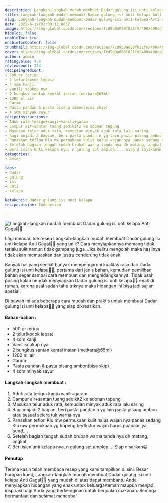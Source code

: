 ```yaml
---
description: Langkah-langkah mudah membuat Dadar gulung isi unti kelapa Anti Gagal"
title: Langkah-langkah mudah membuat Dadar gulung isi unti kelapa Anti Gagal
slug: Langkah-langkah-mudah-membuat-Dadar-gulung-isi-unti-kelapa-Anti-Gagal
date: 2022-6-19T03:09:12.063Z
image: https://img-global.cpcdn.com/recipes/7cd9b9a698f021f0/400x400cq70/photo.jpg
hideToc: false
enableToc: true
enableTocContent: false
thumbnail: https://img-global.cpcdn.com/recipes/7cd9b9a698f021f0/400x400cq70/photo.jpg
cover: https://img-global.cpcdn.com/recipes/7cd9b9a698f021f0/400x400cq70/photo.jpg
author: admin
ratingvalue: 4.8
reviewcount: 124
recipeingredient:
- 500 gr terigu
- 2 telur(kocok lepas)
- 4 sdm kanji
- Vanili scukup nya
- 2 bungkus santan kental instan (me:kara@65ml)
- 1200 ml air
- Garam
- Pasta pandan & pasta pisang ambon(bisa skip)
- 4 sdm minyak sayur
recipeinstructions:
- Aduk rata terigu+kanji+vanili+garam
- Campur air+santan tuang sedikit2 ke adonan tepung
- Masukan telur aduk rata, kemudian minyak aduk rata lalu saring
- Bagi mnjadi 2 bagian, beri pasta pandan n yg lain pasta pisang ambon atau sesuai selera tuk warna nya
- Panaskan teflon Klu mw permukaan kulit halus wajan nya panas sedang Klu mw permukaan yg bopeng bertkstur wajan harus puanaas ya bund....
- Setelah bagian tengah sudah brubah warna tanda nya dh matang, angkat
- Beri isian unti kelapa nya, n gulung spt amplop.... Siap d sajikan😀
categories:
- Resep

tags:
- Dadar
- gulung
- isi
- unti
- kelapa

katakunci: Dadar gulung isi unti kelapa
recipecuisine: Indonesian

---
```


![Langkah-langkah mudah membuat Dadar gulung isi unti kelapa Anti Gagal👩‍🍳](https://img-global.cpcdn.com/recipes/7cd9b9a698f021f0/400x400cq70/photo.jpg)

Lagi mencari ide resep Langkah-langkah mudah membuat Dadar gulung isi unti kelapa Anti Gagal👩‍🍳 yang unik? Cara menyiapkannya memang tidak terlalu sulit namun tidak gampang juga. Jika keliru mengolah maka hasilnya tidak akan memuaskan dan justru cenderung tidak enak.

Banyak hal yang sedikit banyak mempengaruhi kualitas rasa dari Dadar gulung isi unti kelapa👩‍🍳, pertama dari jenis bahan, kemudian pemilihan bahan segar sampai cara membuat dan menghidangkannya. Tidak usah pusing kalau hendak menyiapkan Dadar gulung isi unti kelapa👩‍🍳 enak di rumah, karena asal sudah tahu triknya maka hidangan ini bisa jadi sajian spesial.

Di bawah ini ada beberapa cara mudah dan praktis untuk membuat Dadar gulung isi unti kelapa👩‍🍳 yang siap dikreasikan.

<!--inarticleads1-->

#### Bahan-bahan :

- 500 gr terigu
- 2 telur(kocok lepas)
- 4 sdm kanji
- Vanili scukup nya
- 2 bungkus santan kental instan (me:kara@65ml)
- 1200 ml air
- Garam
- Pasta pandan & pasta pisang ambon(bisa skip)
- 4 sdm minyak sayur

<!--inarticleads2-->

#### Langkah-langkah membuat :

1. Aduk rata terigu+kanji+vanili+garam
1. Campur air+santan tuang sedikit2 ke adonan tepung
1. Masukan telur aduk rata, kemudian minyak aduk rata lalu saring
1. Bagi mnjadi 2 bagian, beri pasta pandan n yg lain pasta pisang ambon atau sesuai selera tuk warna nya
1. Panaskan teflon Klu mw permukaan kulit halus wajan nya panas sedang Klu mw permukaan yg bopeng bertkstur wajan harus puanaas ya bund....
1. Setelah bagian tengah sudah brubah warna tanda nya dh matang, angkat
1. Beri isian unti kelapa nya, n gulung spt amplop.... Siap d sajikan😀

#### Penutup

Terima kasih telah membaca resep yang kami tampilkan di sini. Besar harapan kami, Langkah-langkah mudah membuat Dadar gulung isi unti kelapa Anti Gagal👩‍🍳 yang mudah di atas dapat membantu Anda menyiapkan hidangan yang enak untuk keluarga/teman maupun menjadi inspirasi bagi Anda yang berkeinginan untuk berjualan makanan. Semoga bermanfaat dan selamat mencoba!